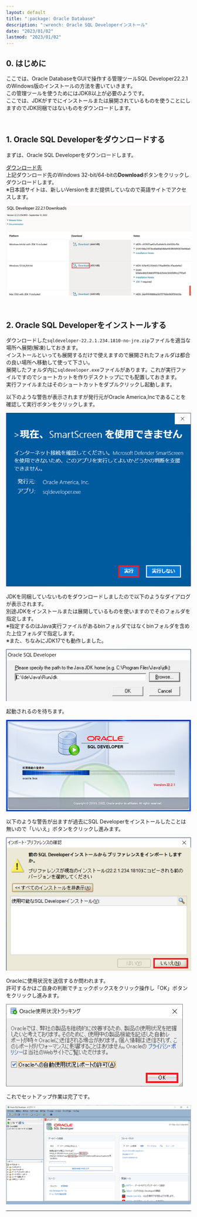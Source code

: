 ```yaml
---
layout: default
title: ":package: Oracle Database"
description: ":wrench: Oracle SQL Developerインストール"
date: "2023/01/02"
lastmod: "2023/01/02"
---
```


## 0. はじめに  
ここでは、Oracle DatabaseをGUIで操作する管理ツールSQL Developer22.2.1のWindows版のインストールの方法を書いていきます。  
この管理ツールを使うためにはJDK8以上が必要のようです。  
ここでは、JDKがすでにインストールまたは展開されているものを使うことにしますのでJDK同梱ではないものをダウンロードします。  

<br />

## 1. Oracle SQL Developerをダウンロードする  
まずは、Oracle SQL Developerをダウンロードします。  

[ダウンロード先](https://www.oracle.com/database/sqldeveloper/technologies/download/)  
上記ダウンロード先のWindows 32-bit/64-bitの**Download**ボタンをクリックしダウンロードします。  
※日本語サイトは、新しいVersionをまだ提供していなので英語サイトでアクセスします。  

![1-0](Inst/Inst0.png)  



<br />

## 2. Oracle SQL Developerをインストールする  
ダウンロードした`sqldeveloper-22.2.1.234.1810-no-jre.zip`ファイルを適当な場所へ展開(解凍)しておきます。  
インストールといっても展開するだけで使えますので展開されたフォルダは都合の良い場所へ移動して使って下さい。  
展開したフォルダ内に`sqldeveloper.exe`ファイルがあります。これが実行ファイルですのでショートカットを作りデスクトップにでも配置しておきます。  
実行ファイルまたはそのショートカットをダブルクリックし起動します。  

以下のような警告が表示されますが発行元がOracle America,Incであることを確認して実行ボタンをクリックします。  

![2-1](Inst/Inst1.png)  

JDKを同梱していないものをダウンロードしましたので以下のようなダイアログが表示されます。  
別途JDKをインストールまたは展開しているものを使いますのでそのフォルダを指定します。  
※指定するのはJava実行ファイルがあるbinフォルダではなくbinフォルダを含めた上位フォルダで指定します。  
※また、ちなみにJDK17でも動作しました。  

![2-2](Inst/Inst2.png)  

起動されるのを待ちます。

![2-3](Inst/Inst3.png)  

以下のような警告が出ますが過去にSQL Developerをインストールしたことは無いので「いいえ」ボタンをクリックし進みます。  

![2-4](Inst/Inst4.png)  

Oracleに使用状況を送信するか問われます。  
許可するかはご自身の判断でチェックボックスをクリック操作し「OK」ボタンをクリックし進みます。  

![2-5](Inst/Inst5.png)  

これでセットアップ作業は完了です。  

![2-6](Inst/Inst6.png)  

___